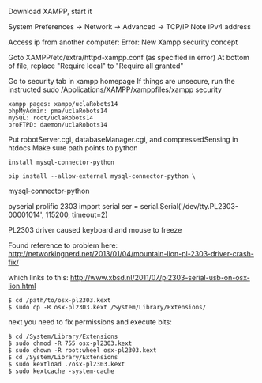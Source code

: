 Download XAMPP, start it

System Preferences -> Network -> Advanced -> TCP/IP
	Note IPv4 address

Access ip from another computer: 
	Error: New Xampp security concept

Goto XAMPP/etc/extra/httpd-xampp.conf (as specified in error)
	At bottom of file, replace "Require local" to "Require all granted"

Go to security tab in xampp homepage
	If things are unsecure, run the instructed
	sudo /Applications/XAMPP/xamppfiles/xampp security

	xampp pages: xampp/uclaRobots14
	phpMyAdmin: pma/uclaRobots14
	mySQL: root/uclaRobots14
	proFTPD: daemon/uclaRobots14

Put	robotServer.cgi, databaseManager.cgi, and compressedSensing in htdocs
	Make sure path points to python

	install mysql-connector-python

	pip install --allow-external mysql-connector-python \
  mysql-connector-python


pyserial
prolific 2303
import serial
ser = serial.Serial('/dev/tty.PL2303-00001014', 115200, timeout=2)

PL2303 driver caused keyboard and mouse to freeze

Found reference to problem here: http://networkingnerd.net/2013/01/04/mountain-lion-pl-2303-driver-crash-fix/

which links to this: 
http://www.xbsd.nl/2011/07/pl2303-serial-usb-on-osx-lion.html

	$ cd /path/to/osx-pl2303.kext
	$ sudo cp -R osx-pl2303.kext /System/Library/Extensions/

next you need to fix permissions and execute bits:

	$ cd /System/Library/Extensions
	$ sudo chmod -R 755 osx-pl2303.kext
	$ sudo chown -R root:wheel osx-pl2303.kext
	$ cd /System/Library/Extensions
	$ sudo kextload ./osx-pl2303.kext
	$ sudo kextcache -system-cache
